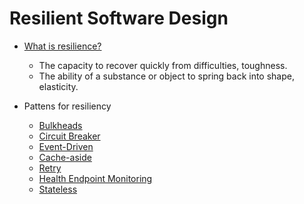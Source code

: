 # Resilient Software Design

* [What is resilience?](https://en.oxforddictionaries.com/definition/resilience)
  * The capacity to recover quickly from difficulties, toughness.
  * The ability of a substance or object to spring back into shape, elasticity.
  
  
* Pattens for resiliency
  * [Bulkheads](https://skife.org/architecture/fault-tolerance/2009/12/31/bulkheads.html)
  * [Circuit Breaker](https://martinfowler.com/bliki/CircuitBreaker.html)
  * [Event-Driven](https://martinfowler.com/articles/201701-event-driven.html)
  * [Cache-aside](https://docs.microsoft.com/en-us/azure/architecture/patterns/cache-aside)
  * [Retry](https://dzone.com/articles/understanding-retry-pattern-with-exponential-back)
  * [Health Endpoint Monitoring](https://docs.microsoft.com/en-us/azure/architecture/patterns/health-endpoint-monitoring)
  * [Stateless](https://nordicapis.com/defining-stateful-vs-stateless-web-services/)